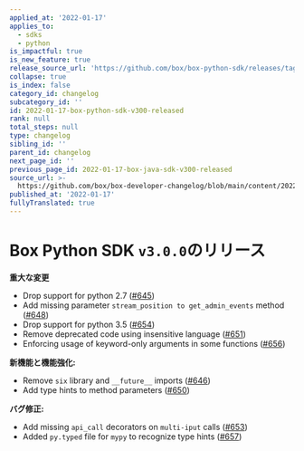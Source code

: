 ```yaml
---
applied_at: '2022-01-17'
applies_to:
  - sdks
  - python
is_impactful: true
is_new_feature: true
release_source_url: 'https://github.com/box/box-python-sdk/releases/tag/v3.0.0'
collapse: true
is_index: false
category_id: changelog
subcategory_id: ''
id: 2022-01-17-box-python-sdk-v300-released
rank: null
total_steps: null
type: changelog
sibling_id: ''
parent_id: changelog
next_page_id: ''
previous_page_id: 2022-01-17-box-java-sdk-v300-released
source_url: >-
  https://github.com/box/box-developer-changelog/blob/main/content/2022/01-17-box-python-sdk-v300-released.md
published_at: '2022-01-17'
fullyTranslated: true
---
```

# Box Python SDK `v3.0.0`のリリース

**重大な変更**

* Drop support for python 2.7 ([#645][1])
* Add missing parameter `stream_position to get_admin_events` method ([#648][2])
* Drop support for python 3.5 ([#654][3])
* Remove deprecated code using insensitive language ([#651][4])
* Enforcing usage of keyword-only arguments in some functions ([#656][5])

**新機能と機能強化:**

* Remove `six` library and `__future__` imports ([#646][6])
* Add type hints to method parameters ([#650][7])

**バグ修正:**

* Add missing `api_call` decorators on `multi-iput` calls ([#653][8])
* Added `py.typed` file for `mypy` to recognize type hints ([#657][9])

[1]: https://github.com/box/box-python-sdk/pull/645

[2]: https://github.com/box/box-python-sdk/pull/648

[3]: https://github.com/box/box-python-sdk/pull/654

[4]: https://github.com/box/box-python-sdk/pull/651

[5]: https://github.com/box/box-python-sdk/pull/656

[6]: https://github.com/box/box-python-sdk/pull/646

[7]: https://github.com/box/box-python-sdk/pull/650

[8]: https://github.com/box/box-python-sdk/pull/653

[9]: https://github.com/box/box-python-sdk/pull/657
